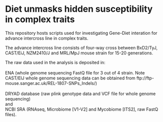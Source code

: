 <h1>Diet unmasks hidden susceptibility in complex traits</h1>
<p></p>
<p>This repository hosts scripts used for investigating Gene-Diet interation for advance intercross line in complex traits.</p>
<p>The advance intercross line consists of four-way cross between BxD2/TyJ, CAST/EiJ, NZM2410/J and MRL/MpJ mouse strain for 15-20 generations.</p>
<p>The raw data used in the analysis is deposited in:<br><br>ENA (whole genome sequencing FastQ file for 3 out of 4 strain. Note CAST/EIJ whole genome sequencing data can be obtained from ftp://ftp-mouse.sanger.ac.uk/REL-1807-SNPs_Indels/)</br>
<br>DRYAD database (raw plink genotype data and VCF file for whole genome sequencing)</br> and 
<br>NCBI SRA (RNAseq, Microbiome [V1-V2] and Mycobiome [ITS2], raw FastQ files).</br></p>
